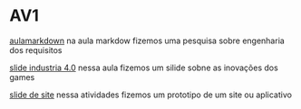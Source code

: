 # AV1

[aulamarkdown](https://github.com/alyrdx29/aulaMarkdown)  na aula markdow fizemos uma pesquisa sobre engenharia dos requisitos 


[slide industria 4.0](https://www.canva.com/design/DAF9XMTpceQ/rJZCs40WNgRaU5FvBDI1kw/edit)  nessa aula fizemos um silide sobne as inovações dos games 


[slide de  site](https://www.canva.com/design/DAF-rGD-_sI/RSA4rcsYfqrDfdUeRWhIIg/edit) nessa atividades fizemos um prototipo de um site ou aplicativo 



